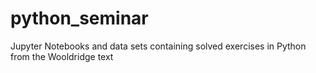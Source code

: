 # python_seminar
Jupyter Notebooks and data sets containing solved exercises in Python from the Wooldridge text
